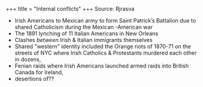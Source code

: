 +++
title = "Internal conflicts"
+++
Source: Rjrasva

- Irish Americans to Mexican army to form Saint Patrick’s Battalion due to shared Catholicism during the Mexican -American war
- The 1891 lynching of 11 Italian Americans in New Orleans
- Clashes *between* Irish & Italian immigrants themselves
- Shared "western" identity included the Orange riots of 1870-71 on the streets of NYC where Irish Catholics & Protestants murdered each other in dozens, 
- Fenian raids where Irish Americans launched armed raids into British Canada for Ireland, 
- desertions of??
